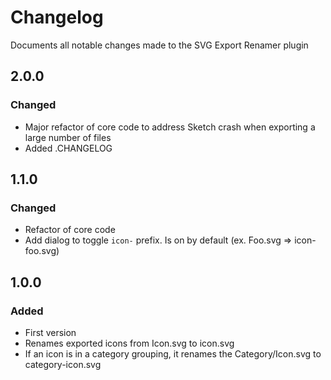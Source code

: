 # Changelog
Documents all notable changes made to the SVG Export Renamer plugin

## 2.0.0
### Changed
 - Major refactor of core code to address Sketch crash when exporting a large number of files
 - Added .CHANGELOG

## 1.1.0
### Changed
 - Refactor of core code
 - Add dialog to toggle `icon-` prefix. Is on by default (ex. Foo.svg => icon-foo.svg)

## 1.0.0
### Added
 - First version
 - Renames exported icons from Icon.svg to icon.svg
 - If an icon is in a category grouping, it renames the Category/Icon.svg to category-icon.svg